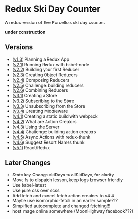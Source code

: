 Redux Ski Day Counter
=======================
A redux version of Eve Porcello's ski day counter.

__**under construction**__

Versions
----------

* ([v1.3](https://github.com/MoonTahoe/ski-day-counter-redux/tree/v1.3)) Planning a Redux App
* ([v2.1](https://github.com/MoonTahoe/ski-day-counter-redux/tree/v2.1)) Running Redux with babel-node
* ([v2.2](https://github.com/MoonTahoe/ski-day-counter-redux/tree/v2.2)) Building your first Reducer
* ([v2.3](https://github.com/MoonTahoe/ski-day-counter-redux/tree/v2.3)) Creating Object Reducers
* ([v2.4](https://github.com/MoonTahoe/ski-day-counter-redux/tree/v2.4)) Composing Reducers
* ([v2.5](https://github.com/MoonTahoe/ski-day-counter-redux/tree/v2.5)) Challenge: building reducers
* ([v2.6](https://github.com/MoonTahoe/ski-day-counter-redux/tree/v2.6)) Combining Reducers
* ([v3.1](https://github.com/MoonTahoe/ski-day-counter-redux/tree/v3.1)) Creating a Store
* ([v3.2](https://github.com/MoonTahoe/ski-day-counter-redux/tree/v3.2)) Subscribing to the Store
* ([v3.3](https://github.com/MoonTahoe/ski-day-counter-redux/tree/v3.3)) Unsubscribing from the Store
* ([v3.4](https://github.com/MoonTahoe/ski-day-counter-redux/tree/v3.4)) Creating Middleware
* ([v4.1](https://github.com/MoonTahoe/ski-day-counter-redux/tree/v4.1)) Creating a static build with webpack
* ([v4.2](https://github.com/MoonTahoe/ski-day-counter-redux/tree/v4.2)) What are Action Creators
* ([v4.3](https://github.com/MoonTahoe/ski-day-counter-redux/tree/v4.3)) Using the Server
* ([v4.4](https://github.com/MoonTahoe/ski-day-counter-redux/tree/v4.4)) Challenge: building action creators
* ([v4.5](https://github.com/MoonTahoe/ski-day-counter-redux/tree/v4.5)) Async Actions with redux-thunk
* ([v4.6](https://github.com/MoonTahoe/ski-day-counter-redux/tree/v4.6)) Suggest Resort Names thunk
* ([v5.1](https://github.com/MoonTahoe/ski-day-counter-redux/tree/v5.0)) React/Redux

Later Changes
------------

* State key Change skiDays to allSkiDays, for clarity
* Move fs to dispatch lesson, keep logs browser friendly
* Use babel-latest
* Use pure css over scss
* Add fetch and cancel fetch action creators to v4.4
* Maybe use isomorphic-fetch in an earlier sample???
* Simplified autocomplete and changed fetching!!!
* host image online somewhere (MoonHighway facebook???)
